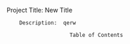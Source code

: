 Project Title:  New Title

        Description:  qerw

                        Table of Contents
        
        
        